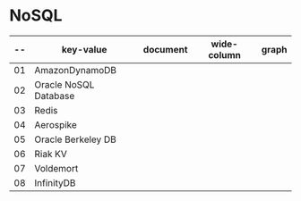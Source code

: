 # NoSQL

--  | key-value             | document | wide-column | graph
----|-----------------------|----------|-------------|-------
01  | AmazonDynamoDB        |
02  | Oracle NoSQL Database |
03  | Redis                 |
04  | Aerospike             |
05  | Oracle Berkeley DB    |
06  | Riak KV               |
07  | Voldemort             |
08  | InfinityDB            |

